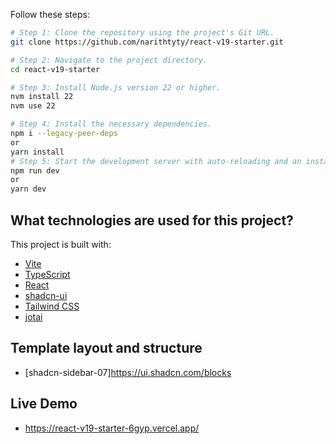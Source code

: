 Follow these steps:

```sh
# Step 1: Clone the repository using the project's Git URL.
git clone https://github.com/narithtyty/react-v19-starter.git

# Step 2: Navigate to the project directory.
cd react-v19-starter

# Step 3: Install Node.js version 22 or higher.
nvm install 22
nvm use 22

# Step 4: Install the necessary dependencies.
npm i --legacy-peer-deps 
or
yarn install
# Step 5: Start the development server with auto-reloading and an instant preview.
npm run dev
or 
yarn dev
```

## What technologies are used for this project?

This project is built with:

- [Vite](https://vitejs.dev/)
- [TypeScript](https://www.typescriptlang.org/)
- [React](https://reactjs.org/)
- [shadcn-ui](https://shadcn.dev/)
- [Tailwind CSS](https://tailwindcss.com/)
- [jotai](https://jotai.org/)

## Template layout and structure

- [shadcn-sidebar-07]https://ui.shadcn.com/blocks

## Live Demo

- https://react-v19-starter-6gyp.vercel.app/
